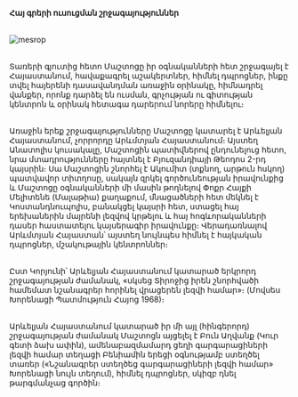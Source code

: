**Հայ գրերի ուսուցման շրջագայություններ**

\
![mesrop](https://d31qtdfy11mjj9.cloudfront.net/gallery/1566916577810422555.jpg)

\
Տառերի գյուտից հետո Մաշտոցը իր օգնականների հետ շրջագայել է Հայաստանում, հավաքագրել աշակերտներ, հիմնել դպրոցներ, ինքը տվել հայերենի դասավանդման առաջին օրինակը, հիմնադրել վանքեր, որոնք դարձել են ուսման, գրչության ու գիտության կենտրոն և օրինակ հետագա դարերում նորերը հիմնելու։

\
Առաջին երեք շրջագայությունները Մաշտոցը կատարել է Արևելյան Հայաստանում, չորրորդը Արևմտյան Հայաստանում։ Այստեղ Անատոլիս կուսակալը, Մաշտոցին պատիվներով ընդունելուց հետո, նրա մտադրությունները հայտնել է Բյուզանդիայի Թեոդոս 2-րդ կայսրին։ Սա Մաշտոցին շնորհել է Ակումիտ (տքնող, արթուն հսկող) պատվավոր տիտղոսը, սակայն զրկել գործունեության իրավունքից և Մաշտոցը օգնականների մի մասին թողնելով Փոքր Հայքի Մելիտենե (Մալաթիա) քաղաքում, մնացածների հետ մեկնել է Կոստանդնուպոլիս, բանակցել կայսրի հետ, ստացել հայ երեխաներին մայրենի լեզվով կրթելու և հայ հոգևորականների դասեր հաստատելու կայսերագիր իրավունքը։ Վերադառնալով Արևմտյան Հայաստան՝ այստեղ նույնպես հիմնել է հայկական դպրոցներ, մշակութային կենտրոններ։

\
Ըստ Կորյունի՝ Արևելյան Հայաստանում կատարած երկրորդ շրջագայության ժամանակ, «սկսեց Տիրոջից իրեն շնորհվածի համեմատ նշանագրեր հորինել վրացերեն լեզվի համար»։ (Մովսես Խորենացի Պատմություն Հայոց 1968)։

\
Արևելյան Հայաստանում կատարած իր մի այլ (հինգերորդ) շրջագայության ժամանակ Մաշտոցն այցելել է Բուն Աղվանք (Կուր գետի ձախ ափին), ամենաբազմամարդ ցեղի գարգարացիների լեզվի համար տեղացի Բենիամին երեցի օգնությամբ ստեղծել տառեր («Նշանագրեր ստեղծեց գարգարացիների լեզվի համար» Խորենացի նույն տեղում), հիմնել դպրոցներ, սկիզբ դնել թարգմանչաց գործին։
